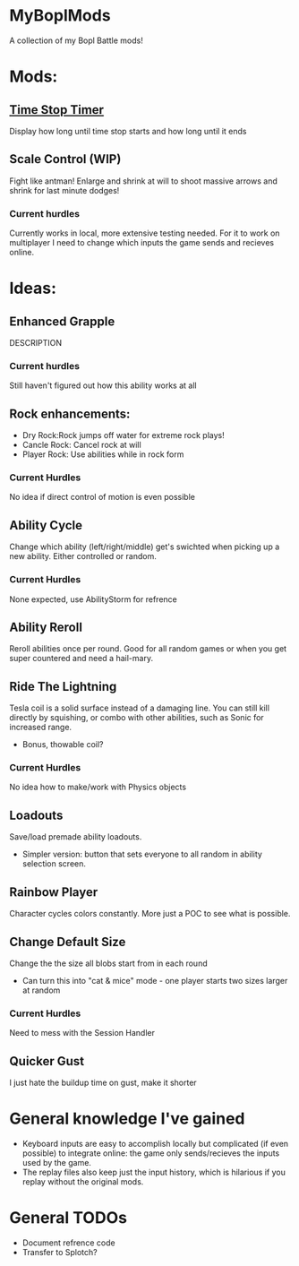 # MyBoplMods
 A collection of my Bopl Battle mods!

# Mods:
## [Time Stop Timer](https://github.com/Antimality/MyBoplMods/releases/tag/TimeStopTimer-v1.0.0 "v1.0.0")
Display how long until time stop starts and how long until it ends
## Scale Control (WIP)
Fight like antman! Enlarge and shrink at will to shoot massive arrows and shrink for last minute dodges! 
### Current hurdles
Currently works in local, more extensive testing needed.
For it to work on multiplayer I need to change which inputs the game sends and recieves online.

# Ideas:
## Enhanced Grapple
DESCRIPTION
### Current hurdles
Still haven't figured out how this ability works at all
## Rock enhancements:
* Dry Rock:Rock jumps off water for extreme rock plays!
* Cancle Rock: Cancel rock at will 
* Player Rock: Use abilities while in rock form
### Current Hurdles
No idea if direct control of motion is even possible
## Ability Cycle
Change which ability (left/right/middle) get's swichted when picking up a new ability. Either controlled or random.
### Current Hurdles
None expected, use AbilityStorm for refrence
## Ability Reroll
Reroll abilities once per round. Good for all random games or when you get super countered and need a hail-mary.
## Ride The Lightning
Tesla coil is a solid surface instead of a damaging line. You can still kill directly by squishing, or combo with other abilities, such as Sonic for increased range.
* Bonus, thowable coil?
### Current Hurdles
No idea how to make/work with Physics objects
## Loadouts
Save/load premade ability loadouts.
* Simpler version: button that sets everyone to all random in ability selection screen.
## Rainbow Player
Character cycles colors constantly. More just a POC to see what is possible.
## Change Default Size
Change the the size all blobs start from in each round
* Can turn this into "cat & mice" mode - one player starts two sizes larger at random 
### Current Hurdles
Need to mess with the Session Handler
## Quicker Gust
I just hate the buildup time on gust, make it shorter


# General knowledge I've gained
* Keyboard inputs are easy to accomplish locally but complicated (if even possible) to integrate online: the game only sends/recieves the inputs used by the game.
* The replay files also keep just the input history, which is hilarious if you replay without the original mods.

# General TODOs
* Document refrence code
* Transfer to Splotch?